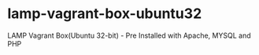 lamp-vagrant-box-ubuntu32
=========================

LAMP Vagrant Box(Ubuntu 32-bit) - Pre Installed with Apache, MYSQL and PHP
